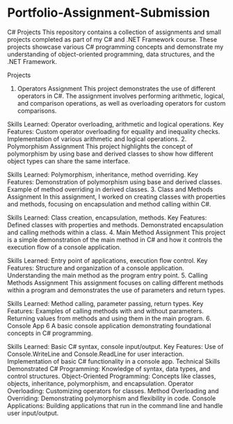# Portfolio-Assignment-Submission
C# Projects
This repository contains a collection of assignments and small projects completed as part of my C# and .NET Framework course. These projects showcase various C# programming concepts and demonstrate my understanding of object-oriented programming, data structures, and the .NET Framework.

Projects
1. Operators Assignment
This project demonstrates the use of different operators in C#. The assignment involves performing arithmetic, logical, and comparison operations, as well as overloading operators for custom comparisons.

Skills Learned: Operator overloading, arithmetic and logical operations.
Key Features:
Custom operator overloading for equality and inequality checks.
Implementation of various arithmetic and logical operations.
2. Polymorphism Assignment
This project highlights the concept of polymorphism by using base and derived classes to show how different object types can share the same interface.

Skills Learned: Polymorphism, inheritance, method overriding.
Key Features:
Demonstration of polymorphism using base and derived classes.
Example of method overriding in derived classes.
3. Class and Methods Assignment
In this assignment, I worked on creating classes with properties and methods, focusing on encapsulation and method calling within C#.

Skills Learned: Class creation, encapsulation, methods.
Key Features:
Defined classes with properties and methods.
Demonstrated encapsulation and calling methods within a class.
4. Main Method Assignment
This project is a simple demonstration of the main method in C# and how it controls the execution flow of a console application.

Skills Learned: Entry point of applications, execution flow control.
Key Features:
Structure and organization of a console application.
Understanding the main method as the program entry point.
5. Calling Methods Assignment
This assignment focuses on calling different methods within a program and demonstrates the use of parameters and return types.

Skills Learned: Method calling, parameter passing, return types.
Key Features:
Examples of calling methods with and without parameters.
Returning values from methods and using them in the main program.
6. Console App 6
A basic console application demonstrating foundational concepts in C# programming.

Skills Learned: Basic C# syntax, console input/output.
Key Features:
Use of Console.WriteLine and Console.ReadLine for user interaction.
Implementation of basic C# functionality in a console app.
Technical Skills Demonstrated
C# Programming: Knowledge of syntax, data types, and control structures.
Object-Oriented Programming: Concepts like classes, objects, inheritance, polymorphism, and encapsulation.
Operator Overloading: Customizing operators for classes.
Method Overloading and Overriding: Demonstrating polymorphism and flexibility in code.
Console Applications: Building applications that run in the command line and handle user input/output.
